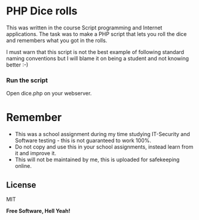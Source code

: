 # PHP Dice rolls

This was written in the course Script programming and Internet applications.
The task was to make a PHP script that lets you roll the dice and remembers what you got in the rolls.


I must warn that this script is not the best example of following standard naming conventions but I will blame it on being a student and not knowing better :-)

### Run the script
Open dice.php on your webserver.

# Remember

  - This was a school assignment during my time studying IT-Security and Software testing - this is not guaranteed to work 100%.
  - Do not copy and use this in your school assignments, instead learn from it and improve it.
  - This will not be maintained by me, this is uploaded for safekeeping online.

License
----

MIT


**Free Software, Hell Yeah!**
